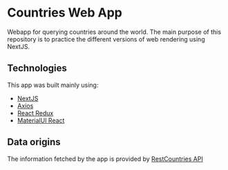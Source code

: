 # Countries Web App

Webapp for querying countries around the world. The main purpose of this repository is to practice the different versions of web rendering using NextJS.

## Technologies

This app was built mainly using:

- [NextJS](https://nextjs.org/)
- [Axios](https://axios-http.com/docs/intro)
- [React Redux](https://react-redux.js.org/)
- [MaterialUI React](https://mui.com/)

## Data origins

The information fetched by the app is provided by [RestCountries API](https://restcountries.com/)
